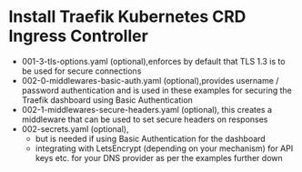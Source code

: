 <!--
 * @Author: cnak47
 * @Date: 2022-04-08 11:46:13
 * @LastEditors: cnak47
 * @LastEditTime: 2022-04-08 17:01:51
 * @FilePath: /ak47Docker/k3s/addons/traefik/2.6.3/readme.md
 * @Description: 
 * 
 * Copyright (c) 2022 by cnak47, All Rights Reserved. 
-->
# Install Traefik Kubernetes CRD Ingress Controller

- 001-3-tls-options.yaml 
  (optional),enforces by default that TLS 1.3 is to be used for secure connections
- 002-0-middlewares-basic-auth.yaml 
  (optional),provides username / password authentication and is used in these examples for securing the Traefik dashboard using Basic Authentication
- 002-1-middlewares-secure-headers.yaml 
  (optional), this creates a middleware that can be used to set secure headers on responses
- 002-secrets.yaml
  (optional), 
  - but is needed if using Basic Authentication for the dashboard
  - integrating with LetsEncrypt (depending on your mechanism) for API keys etc. for your DNS provider as per the examples further down
